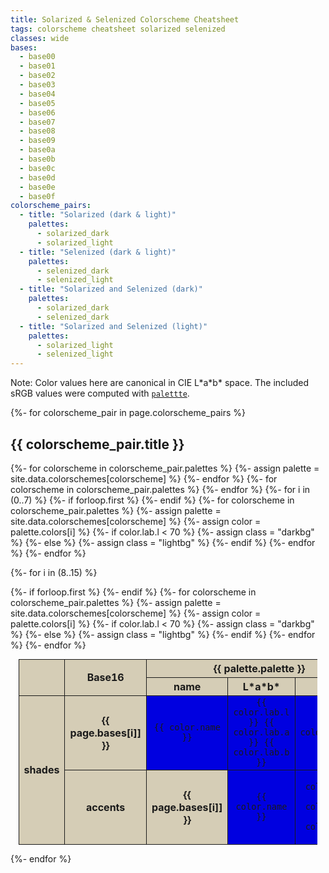 ```yaml
---
title: Solarized & Selenized Colorscheme Cheatsheet
tags: colorscheme cheatsheet solarized selenized
classes: wide
bases:
  - base00
  - base01
  - base02
  - base03
  - base04
  - base05
  - base06
  - base07
  - base08
  - base09
  - base0a
  - base0b
  - base0c
  - base0d
  - base0e
  - base0f
colorscheme_pairs:
  - title: "Solarized (dark & light)"
    palettes:
      - solarized_dark
      - solarized_light
  - title: "Selenized (dark & light)"
    palettes:
      - selenized_dark
      - selenized_light
  - title: "Solarized and Selenized (dark)"
    palettes:
      - solarized_dark
      - selenized_dark
  - title: "Solarized and Selenized (light)"
    palettes:
      - solarized_light
      - selenized_light
---
```


<style type="text/css">
  table {
		width: 95%;
    margin: auto;
    border-collapse: collapse;
  }

  thead th.name {
    width: 12%
  }

  thead th.value {
    width: 15%;
  }

  th {
    font-weight: bold;
    background-color: #d5cdb6;
  }

  th,
  td {
    text-align: center;
    vertical-align: middle;
    border: 1px solid;
  }
  
  td > code {
    background: none;
  }

	tbody td.darkbg > code {
		color: #c8d7d8;
	}

	tbody td.lightbg > code {
		color: #384c52;
	}
</style>

Note: Color values here are canonical in CIE L\*a\*b\* space. The included sRGB
values were computed with [`palettte`](https://docs.rs/palette/latest/palette/).

{%- for colorscheme_pair in page.colorscheme_pairs %}
## {{ colorscheme_pair.title }}

<table>
  <thead>
    <tr>
      <th rowspan="2"></th>
      <th rowspan="2">Base16</th>
    {%- for colorscheme in colorscheme_pair.palettes %}
    {%- assign palette = site.data.colorschemes[colorscheme] %}
      <th colspan="3">{{ palette.palette }}</th>
    {%- endfor %}
    </tr>
    <tr>
    {%- for colorscheme in colorscheme_pair.palettes %}
      <th class="name">name</th>
      <th class="value"><strong>L*a*b*</strong></th>
      <th class="value">sRGB</th>
    {%- endfor %}
    </tr>
  </thead>

  <tbody>
  <!-- Shades bases -->
  {%- for i in (0..7) %}
    <tr>
    {%- if forloop.first %}
      <th rowspan="8">shades</th>
    {%- endif %}
      <th>{{ page.bases[i]] }}</th>
    {%- for colorscheme in colorscheme_pair.palettes %}
    {%- assign palette = site.data.colorschemes[colorscheme] %}
    {%- assign color = palette.colors[i] %}
		{%- if color.lab.l < 70 %}
		  {%- assign class = "darkbg" %}
		{%- else %}
		  {%- assign class = "lightbg" %}
		{%- endif %}
      <td bgcolor="{{ color.rgb.hex }}" class="{{ class }}"><code>{{ color.name }}</code></td>
      <td bgcolor="{{ color.rgb.hex }}" class="{{ class }}">
				<code>{{ color.lab.l }} {{ color.lab.a }} {{ color.lab.b }}</code>
			</td>
      <td bgcolor="{{ color.rgb.hex }}" class="{{ class }}">
			  <code>{{ color.rgb.hex }}</code>
			</td>
    {%- endfor %}
    </tr>
  {%- endfor %}

  <!-- Accents bases -->
  {%- for i in (8..15) %}
    <tr>
    {%- if forloop.first %}
      <th rowspan="8">accents</th>
    {%- endif %}
      <th>{{ page.bases[i]] }}</th>
    {%- for colorscheme in colorscheme_pair.palettes %}
    {%- assign palette = site.data.colorschemes[colorscheme] %}
    {%- assign color = palette.colors[i] %}
		{%- if color.lab.l < 70 %}
		  {%- assign class = "darkbg" %}
		{%- else %}
		  {%- assign class = "lightbg" %}
		{%- endif %}
      <td bgcolor="{{ color.rgb.hex }}"><code>{{ color.name }}</code></td>
      <td bgcolor="{{ color.rgb.hex }}">
				<code>{{ color.lab.l }} {{ color.lab.a }} {{ color.lab.b }}</code>
			</td>
      <td bgcolor="{{ color.rgb.hex }}"><code>{{ color.rgb.hex }}</code></td>
    {%- endfor %}
    </tr>
  {%- endfor %}
  </tbody>
</table>

{%- endfor %}

